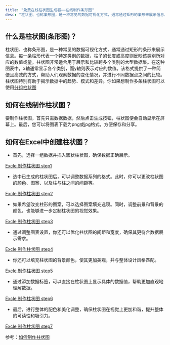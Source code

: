 ```yaml
---
title: "免费在线柱状图生成器——在线制作条形图"
desc: "柱状图、也称条形图，是一种常见的数据可视化方式，通常通过矩形的条形来展示信息。每一条柱形代表一个特定类别的数据，柱子的长度或高度则反映该类别所对应的数值或量。柱状图非常适合用于展示和比较跨多个类别的大型数据集。"
---
```


## 什么是柱状图(条形图)？

柱状图、也称条形图，是一种常见的数据可视化方式，通常通过矩形的条形来展示信息。每一条柱形代表一个特定类别的数据，柱子的长度或高度则反映该类别所对应的数值或量。柱状图非常适合用于展示和比较跨多个类别的大型数据集。在这种图表中，x轴通常显示各个类别，而y轴则表示对应的数值。该格式提供了一种简便且高效的方式，帮助人们观察数据的变化情况，并进行不同数据点之间的比较。柱状图特别有助于揭示数据中的趋势、模式和差异。你如果想制作多条柱状图可以使用[分组柱状图](/zh/multi-bar-graph-maker)

## 如何在线制作柱状图？

要制作柱状图，首先只需数据数据，然后点击生成按钮，柱状图便会自动显示在屏幕上。最后，您可以将图表下载为png或jpg格式，方便保存和分享。

## 如何在Excel中创建柱状图？

- 首先，选择一组数据并插入簇状柱状图，确保数据正确展示。

[Excle 制作柱状图 step1](https://pic1.zhimg.com/v2-a2a41bcd6f075eedd21e7dfb0fba0098_1440w.jpg)

- 选中已生成的柱状图后，可以调整数据系列的格式。此时，你可以更改柱状图的颜色、图案、以及柱与柱之间的间距等。

[Excle 制作柱状图 step2](https://pica.zhimg.com/v2-68f9e06f4dcf35d2a534557d36a521b0_1440w.jpg)

- 如果希望改变柱形的图案，可以选择图案填充选项。同时，调整前景和背景的颜色，也能够进一步定制柱状图的视觉效果。

[Excle 制作柱状图 step3](https://pic2.zhimg.com/v2-762db22dcd1d701456ca8e81ee285627_1440w.jpg)

- 通过调整图表设置，你还可以优化柱状图的间距和宽度，确保其更符合数据展示需求。

[Excle 制作柱状图 step4](https://pica.zhimg.com/v2-300a45195859fea72d37798cfe094b58_1440w.jpg)

- 你还可以填充柱状图的背景颜色，使其更加美观，并与整体设计风格匹配。

[Excle 制作柱状图 step5](https://pic4.zhimg.com/v2-44b3df142a4d52c0fa9c877c574d9b33_1440w.jpg)

- 通过添加数据标签，可以直接在柱状图上显示具体的数据值，帮助更加直观地理解数据。

[Excle 制作柱状图 step6](https://pica.zhimg.com/v2-9328ab311c3733772592ffbcac468c74_1440w.jpg)

- 最后，进行整体的配色和美化调整，确保柱状图在视觉上更加和谐，提升整体的可读性和吸引力。

[Excle 制作柱状图 step7](https://pic2.zhimg.com/v2-4a972c694d0a238aac502fd83c65c4df_1440w.jpg)

参考：[如何制作柱状图](https://zhuanlan.zhihu.com/p/78646791)
